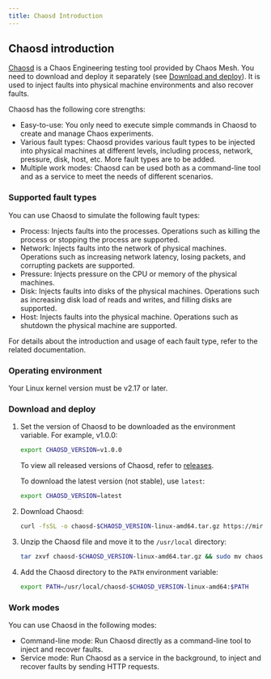 ```yaml
---
title: Chaosd Introduction
---
```


## Chaosd introduction

[Chaosd](https://github.com/chaos-mesh/chaosd) is a Chaos Engineering testing tool provided by Chaos Mesh. You need to download and deploy it separately (see [Download and deploy](#download-and-deploy)). It is used to inject faults into physical machine environments and also recover faults.

Chaosd has the following core strengths:

- Easy-to-use: You only need to execute simple commands in Chaosd to create and manage Chaos experiments.
- Various fault types: Chaosd provides various fault types to be injected into physical machines at different levels, including process, network, pressure, disk, host, etc. More fault types are to be added.
- Multiple work modes: Chaosd can be used both as a command-line tool and as a service to meet the needs of different scenarios.

### Supported fault types

You can use Chaosd to simulate the following fault types:

- Process: Injects faults into the processes. Operations such as killing the process or stopping the process are supported.
- Network: Injects faults into the network of physical machines. Operations such as increasing network latency, losing packets, and corrupting packets are supported.
- Pressure: Injects pressure on the CPU or memory of the physical machines.
- Disk: Injects faults into disks of the physical machines. Operations such as increasing disk load of reads and writes, and filling disks are supported.
- Host: Injects faults into the physical machine. Operations such as shutdown the physical machine are supported.

For details about the introduction and usage of each fault type, refer to the related documentation.

### Operating environment

Your Linux kernel version must be v2.17 or later.

### Download and deploy

1. Set the version of Chaosd to be downloaded as the environment variable. For example, v1.0.0:

   ```bash
   export CHAOSD_VERSION=v1.0.0
   ```

   To view all released versions of Chaosd, refer to [releases](https://github.com/chaos-mesh/chaosd/releases).

   To download the latest version (not stable), use `latest`:

   ```bash
   export CHAOSD_VERSION=latest
   ```

2. Download Chaosd:

   ```bash
   curl -fsSL -o chaosd-$CHAOSD_VERSION-linux-amd64.tar.gz https://mirrors.chaos-mesh.org/chaosd-$CHAOSD_VERSION-linux-amd64.tar.gz
   ```

3. Unzip the Chaosd file and move it to the `/usr/local` directory:

   ```bash
   tar zxvf chaosd-$CHAOSD_VERSION-linux-amd64.tar.gz && sudo mv chaosd-$CHAOSD_VERSION-linux-amd64 /usr/local/
   ```

4. Add the Chaosd directory to the `PATH` environment variable:

   ```bash
   export PATH=/usr/local/chaosd-$CHAOSD_VERSION-linux-amd64:$PATH
   ```

### Work modes

You can use Chaosd in the following modes:

- Command-line mode: Run Chaosd directly as a command-line tool to inject and recover faults.
- Service mode: Run Chaosd as a service in the background, to inject and recover faults by sending HTTP requests.
